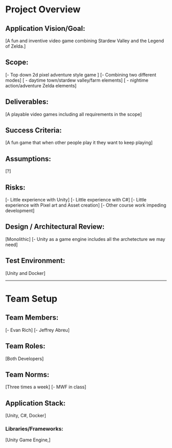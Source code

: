 # **Project Overview**

## **Application Vision/Goal:**
[A fun and inventive video game combining Stardew Valley and the Legend of Zelda.]

## **Scope:**
[- Top down 2d pixel adventure style game ]
[- Combining two different modes]
[  - daytime town/stardew valley/farm elements]
[  - nightime action/adventure Zelda elements]

## **Deliverables:**
[A playable video games including all requirements in the scope]

## **Success Criteria:**
[A fun game that when other people play it they want to keep playing]

## **Assumptions:**
[?]

## **Risks:**
[- Little experience with Unity]
[- Little experience with C#]
[- Little experience with Pixel art and Asset creation]
[- Other course work impeding development]

## **Design / Architectural Review:**
[Monolithic]
[- Unity as a game engine includes all the archetecture we may need]

## **Test Environment:**
[Unity and Docker]

---

# **Team Setup**

## **Team Members:**
[- Evan Rich]
[- Jeffrey Abreu]

## **Team Roles:**
[Both Developers]

## **Team Norms:**
[Three times a week]
[- MWF in class]

## **Application Stack:**
[Unity, C#, Docker]

### **Libraries/Frameworks:**
[Unity Game Engine,]
